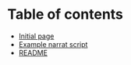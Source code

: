 # Table of contents

* [Initial page](README.md)
* [Example narrat script](example-narrat-script.md)
* [README](getting-started.md)

